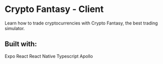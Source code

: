 # Crypto Fantasy - Client

Learn how to trade cryptocurrencies with Crypto Fantasy, the best trading simulator.

## Built with:

Expo
React
React Native
Typescript
Apollo
